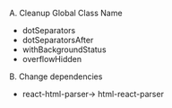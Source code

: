 A. Cleanup Global Class Name

- dotSeparators
- dotSeparatorsAfter
- withBackgroundStatus
- overflowHidden

B. Change dependencies

- react-html-parser-> html-react-parser
